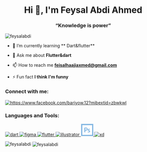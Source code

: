<h1 align="center">Hi 👋, I'm Feysal Abdi Ahmed</h1>

<h3 align="center">“Knowledge is power”</h3>

<p align="left"> <img src="https://komarev.com/ghpvc/?username=feysalabdi&label=Profile%20views&color=0e75b6&style=flat" alt="feysalabdi" /> </p>

- 🌱 I’m currently learning ** Dart&flutter**

- 💬 Ask me about **Flutter&dart**

- 📫 How to reach me **feisalhaajiaxmed@gmail.com**

- ⚡ Fun fact **I think I'm funny**

<h3 align="left">Connect with me:</h3>

<p align="left">

<a href="https://fb.com/https://www.facebook.com/bariyow.12?mibextid=zbwkwl" target="blank"><img align="center" src="https://raw.githubusercontent.com/rahuldkjain/github-profile-readme-generator/master/src/images/icons/Social/facebook.svg" alt="https://www.facebook.com/bariyow.12?mibextid=zbwkwl" height="30" width="40" /></a>

</p>

<h3 align="left">Languages and Tools:</h3>

<a href="https://dart.dev" target="_blank" rel="noreferrer"> <img src="https://www.vectorlogo.zone/logos/dartlang/dartlang-icon.svg" alt="dart" width="40" height="40"/> </a> <a href="https://www.figma.com/" target="_blank" rel="noreferrer"> <img src="https://www.vectorlogo.zone/logos/figma/figma-icon.svg" alt="figma" width="40" height="40"/> </a> <a href="https://flutter.dev" target="_blank" rel="noreferrer"> <img src="https://www.vectorlogo.zone/logos/flutterio/flutterio-icon.svg" alt="flutter" width="40" height="40"/> </a>  </a> <a href="https://www.adobe.com/in/products/illustrator.html" target="_blank" rel="noreferrer"> <img src="https://www.vectorlogo.zone/logos/adobe_illustrator/adobe_illustrator-icon.svg" alt="illustrator" width="40" height="40"/> </a>  <a href="https://www.photoshop.com/en" target="_blank" rel="noreferrer"> <img src="https://raw.githubusercontent.com/devicons/devicon/master/icons/photoshop/photoshop-line.svg" alt="photoshop" width="40" height="40"/> </a> <a href="https://www.adobe.com/products/xd.html" target="_blank" rel="noreferrer"> <img src="https://cdn.worldvectorlogo.com/logos/adobe-xd.svg" alt="xd" width="40" height="40"/> </a> </p>

<p><img align="left" src="https://github-readme-stats.vercel.app/api/top-langs?username=feysalabdi&show_icons=true&locale=en&layout=compact" alt="feysalabdi" /></p>

<p>&nbsp;<img align="center" src="https://github-readme-stats.vercel.app/api?username=feysalabdi&show_icons=true&locale=en" alt="feysalabdi" /></p>
















